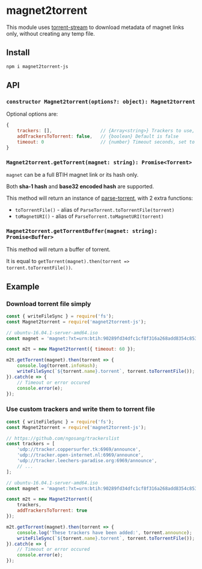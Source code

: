# magnet2torrent

This module uses [torrent-stream](https://www.npmjs.com/package/torrent-stream) to download metadata of magnet links only, without creating any temp file.

## Install

```bash
npm i magnet2torrent-js
```

## API

### `constructor Magnet2torrent(options?: object): Magnet2torrent`

Optional options are:

```javascript
{
    trackers: [],                  // {Array<string>} Trackers to use, default is []
    addTrackersToTorrent: false,   // {boolean} Default is false
    timeout: 0                     // {number} Timeout seconds, set to 0 will disable it, default is 0
}
```

### `Magnet2torrent.getTorrent(magnet: string): Promise<Torrent>`

`magnet` can be a full BTIH magnet link or its hash only.

Both **sha-1 hash** and **base32 encoded hash** are supported.

This method will return an instance of [parse-torrent](https://www.npmjs.com/package/parse-torrent), with 2 extra functions:

- `toTorrentFile()` - alias of `ParseTorrent.toTorrentFile(torrent)`
- `toMagnetURI()` - alias of `ParseTorrent.toMagnetURI(torrent)`

### `Magnet2torrent.getTorrentBuffer(magnet: string): Promise<Buffer>`

This method will return a buffer of torrent.

It is equal to `getTorrent(magnet).then(torrent => torrent.toTorrentFile())`.

## Example

### Download torrent file simply

```javascript
const { writeFileSync } = require('fs');
const Magnet2torrent = require('magnet2torrent-js');

// ubuntu-16.04.1-server-amd64.iso
const magnet = 'magnet:?xt=urn:btih:90289fd34dfc1cf8f316a268add8354c85334458';

const m2t = new Magnet2torrent({ timeout: 60 });

m2t.getTorrent(magnet).then(torrent => {
    console.log(torrent.infoHash);
    writeFileSync(`${torrent.name}.torrent`, torrent.toTorrentFile());
}).catch(e => {
    // Timeout or error occured
    console.error(e);
});
```

### Use custom trackers and write them to torrent file

```javascript
const { writeFileSync } = require('fs');
const Magnet2torrent = require('magnet2torrent-js');

// https://github.com/ngosang/trackerslist
const trackers = [
    'udp://tracker.coppersurfer.tk:6969/announce',
    'udp://tracker.open-internet.nl:6969/announce',
    'udp://tracker.leechers-paradise.org:6969/announce',
    // ...
];

// ubuntu-16.04.1-server-amd64.iso
const magnet = 'magnet:?xt=urn:btih:90289fd34dfc1cf8f316a268add8354c85334458';

const m2t = new Magnet2torrent({
    trackers,
    addTrackersToTorrent: true
});

m2t.getTorrent(magnet).then(torrent => {
    console.log('These trackers have been added:', torrent.announce);
    writeFileSync(`${torrent.name}.torrent`, torrent.toTorrentFile());
}).catch(e => {
    // Timeout or error occured
    console.error(e);
});
```
